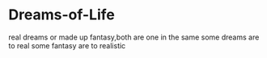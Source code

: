 # Dreams-of-Life
real dreams or made up fantasy,both are one in the same
some dreams are to real
some fantasy are to realistic
